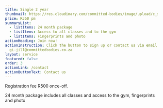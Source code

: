 ```yaml
---
title: Single 2 year
thumbnail: https://res.cloudinary.com/committed-bodies/image/upload/c_scale,f_auto,q_auto,w_600/v1642663748/services/functional-training-gym-benoni-scaled.png
price: R350 pm
summaryList:
  - listItems: 24 month package
  - listItems: Access to all classes and to the gym
  - listItems: Fingerprints and photo
actionHeading: Join now!
actionInstruction: Click the button to sign up or contact us via email at
  gi-jill@committedbodies.co.za
layout: service
featured: false
order: 3
actionLink: /contact
actionButtonText: Contact us
---
```

Registration fee R500 once-off.

24 month package includes all classes and access to the gym, fingerprints and photo